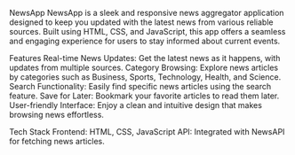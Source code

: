 NewsApp
NewsApp is a sleek and responsive news aggregator application designed to keep you updated with the latest news from various reliable sources. 
Built using HTML, CSS, and JavaScript, this app offers a seamless and engaging experience for users to stay informed about current events.

Features
Real-time News Updates: Get the latest news as it happens, with updates from multiple sources.
Category Browsing: Explore news articles by categories such as Business, Sports, Technology, Health, and Science.
Search Functionality: Easily find specific news articles using the search feature.
Save for Later: Bookmark your favorite articles to read them later.
User-friendly Interface: Enjoy a clean and intuitive design that makes browsing news effortless.

Tech Stack
Frontend: HTML, CSS, JavaScript 
API: Integrated with NewsAPI for fetching news articles.
